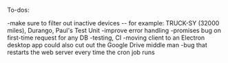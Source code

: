 To-dos:

  -make sure to filter out inactive devices -- for example: TRUCK-SY (32000 miles), Durango, Paul's Test Unit
  -improve error handling
  -promises bug on first-time request for any DB
  -testing, CI
  -moving client to an Electron desktop app could also cut out the Google Drive middle man
  -bug that restarts the web server every time the cron job runs